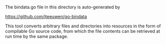 The bindata.go file in this directory is auto-generated by

https://github.com/jteeuwen/go-bindata

This tool converts arbitrary files and directories into resources in the form
of compilable Go source code, from which the file contents can be retrieved at
run time by the same package.
